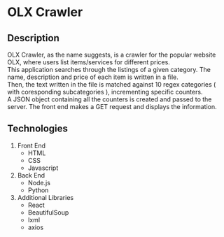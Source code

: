 # OLX Crawler

## Description
OLX Crawler, as the name suggests, is a crawler for the popular website OLX, where users list items/services for different prices.<br>
This application searches through the listings of a given category. The name, description and price of each item is written in a file.<br>
Then, the text written in the file is matched against 10 regex categories ( with coresponding subcategories ), incrementing specific counters.<br>
A JSON object containing all the counters is created and passed to the server. The front end makes a GET request and displays the information.

## Technologies
1. Front End
    - HTML
    - CSS
    - Javascript
2. Back End
    - Node.js
    - Python
3. Additional Libraries
    - React
    - BeautifulSoup
    - lxml
    - axios
